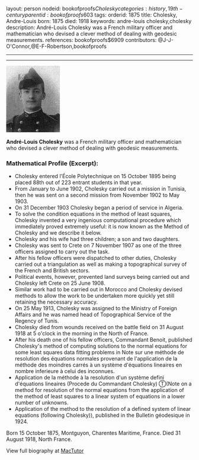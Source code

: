 layout: person
nodeid: bookofproofs$Cholesky
categories: history,19th-century
parentid: bookofproofs$603
tags: 
orderid: 1875
title: Cholesky, Andre-Louis
born: 1875
died: 1918
keywords: andre-louis cholesky,cholesky
description: André-Louis Cholesky was a French military officer and mathematician who devised a clever method of dealing with geodesic measurements.
references: bookofproofs$6909
contributors: @J-J-O'Connor,@E-F-Robertson,bookofproofs

---



---

![Cholesky.jpg](https://github.com/bookofproofs/bookofproofs.github.io/blob/main/_sources/_assets/images/portraits/Cholesky.jpg?raw=true)

**André-Louis Cholesky** was a French military officer and mathematician who devised a clever method of dealing with geodesic measurements.

### Mathematical Profile (Excerpt):
* Cholesky entered l'École Polytechnique on 15 October 1895 being placed 88th  out of 223 entrant students in that year.
* From January to June 1902, Cholesky carried out a mission in Tunisia, then he was sent on a second mission from November 1902 to May 1903.
* On 31 December 1903 Cholesky began a period of service in Algeria.
* To solve the condition equations in the method of least squares, Cholesky invented a very ingenious computational procedure which immediately proved extremely useful:  it is now known as the Method of Cholesky and we describe it below.
* Cholesky and his wife had three children; a son and two daughters.
* Cholesky was sent to Crete on 7 November 1907 as one of the three officers assigned to carry out the task.
* After his fellow officers were dispatched to other duties, Cholesky carried out a triangulation as well as making a topographical survey of the French and British sectors.
* Political events, however, prevented land surveys being carried out and Cholesky left Crete on 25 June 1908.
* Similar work had to be carried out in Morocco and Cholesky devised methods to allow the work to be undertaken more quickly yet still retaining the necessary accuracy.
* On 25 May 1913, Cholesky was assigned to the Ministry of Foreign Affairs and he was named head of Topographical Service of the Regency of Tunis.
* Cholesky died from wounds received on the battle field on 31 August 1918 at 5 o'clock in the morning in the North of France.
* After his death one of his fellow officers, Commandant Benoit, published Cholesky's method of computing solutions to the normal equations for some least squares data fitting problems in Note sur une méthode de resolution des équations normales provenant de l'application de la méthode des moindres carrés à un système d'équations lineaires en nombre inferieure à celui des inconnues.
* Application de la méthode à la resolution d'un système defini d'équations lineaires (Procede du Commandant Cholesky) Ⓣ(Note on a method for resolution of the normal equations from the application of the method of least squares to a linear system of equations in a lower number of unknowns.
* Application of the method to the resolution of a defined system of linear equations (following Cholesky)), published in the Bulletin géodesique  in 1924.

Born 15 October 1875, Montguyon, Charentes Maritime, France. Died 31 August 1918, North France.

View full biography at [MacTutor](https://mathshistory.st-andrews.ac.uk/Biographies/Cholesky/)
